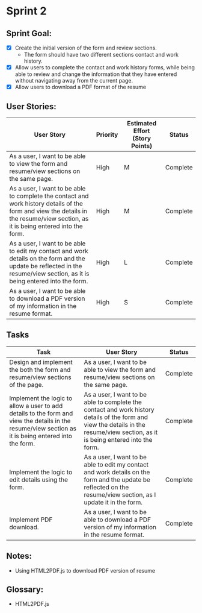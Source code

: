# Sprint 2

## Sprint Goal:
- [x] Create the initial version of the form and review sections. 
    - The form should have two different sections contact and work history. 
- [x] Allow users to complete the contact and work history forms, while being able to review and change the information that they have entered without navigating away from the current page. 
- [x] Allow users to download a PDF format of the resume

## User Stories:

| User Story | Priority | Estimated Effort (Story Points) | Status |
|---|---|---|---|
| As a user, I want to be able to view the form and resume/view sections on the same page. | High | M | Complete |
| As a user, I want to be able to complete the contact and work history details of the form and view the details in the resume/view section, as it is being entered into the form. | High | M | Complete |
| As a user, I want to be able to edit my contact and work details on the form and the update be reflected in the resume/view section, as it is being entered into the form. | High | L | Complete |
| As a user, I want to be able to download a PDF version of my information in the resume format. | High | S | Complete |


## Tasks

| Task | User Story | Status |
|---|---|---|
| Design and implement the both the form and resume/view sections of the page. | As a user, I want to be able to view the form and resume/view sections on the same page. | Complete |
| Implement the logic to allow a user to add details to the form and view the details in the resume/view section as it is being entered into the form. |  As a user, I want to be able to complete the contact and work history details of the form and view the details in the resume/view section, as it is being entered into the form. | Complete |
| Implement the logic to edit details using the form. | As a user, I want to be able to edit my contact and work details on the form and the update be reflected on the resume/view section, as I update it in the form. | Complete |
| Implement PDF download. | As a user, I want to be able to download a PDF version of my information in the resume format. | Complete |


## Notes:
- Using HTML2PDF.js to download PDF version of resume

## Glossary:
- HTML2PDF.js